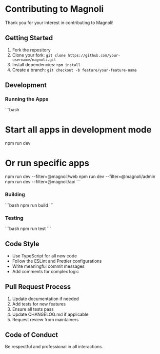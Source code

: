 # Contributing to Magnoli

Thank you for your interest in contributing to Magnoli!

## Getting Started

1. Fork the repository
2. Clone your fork: `git clone https://github.com/your-username/magnoli.git`
3. Install dependencies: `npm install`
4. Create a branch: `git checkout -b feature/your-feature-name`

## Development

### Running the Apps

\`\`\`bash
# Start all apps in development mode
npm run dev

# Or run specific apps
npm run dev --filter=@magnoli/web
npm run dev --filter=@magnoli/admin
npm run dev --filter=@magnoli/api
\`\`\`

### Building

\`\`\`bash
npm run build
\`\`\`

### Testing

\`\`\`bash
npm run test
\`\`\`

## Code Style

- Use TypeScript for all new code
- Follow the ESLint and Prettier configurations
- Write meaningful commit messages
- Add comments for complex logic

## Pull Request Process

1. Update documentation if needed
2. Add tests for new features
3. Ensure all tests pass
4. Update CHANGELOG.md if applicable
5. Request review from maintainers

## Code of Conduct

Be respectful and professional in all interactions.

